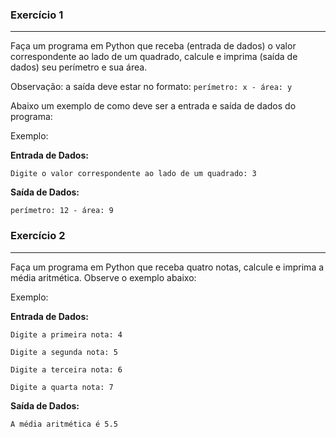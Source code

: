 ### Exercício 1
----
Faça um programa em Python que receba (entrada de dados) o valor correspondente ao lado de um quadrado, calcule e imprima (saída de dados) seu perímetro e sua área.

Observação: a saída deve estar no formato: ```perímetro: x - área: y```

Abaixo um exemplo de como deve ser a entrada e saída de dados do programa:

Exemplo:

**Entrada de Dados:**

```
Digite o valor correspondente ao lado de um quadrado: 3

```

**Saída de Dados:**

```
perímetro: 12 - área: 9

```

### Exercício 2
----
Faça um programa em Python que receba quatro notas, calcule e imprima a média aritmética. Observe o exemplo abaixo:

Exemplo:

**Entrada de Dados:**

```
Digite a primeira nota: 4

Digite a segunda nota: 5

Digite a terceira nota: 6

Digite a quarta nota: 7

```

**Saída de Dados:**

```
A média aritmética é 5.5
```
